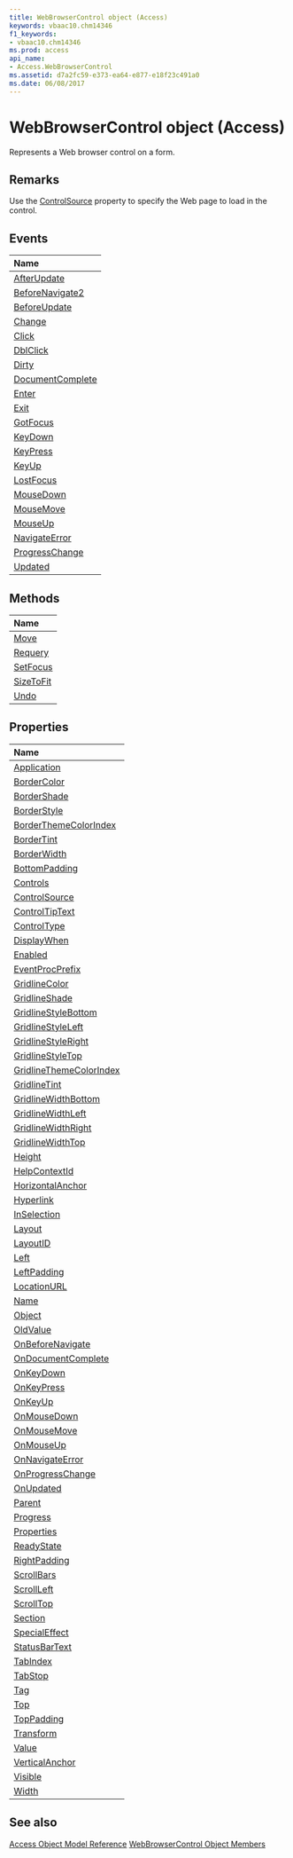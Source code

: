 ```yaml
---
title: WebBrowserControl object (Access)
keywords: vbaac10.chm14346
f1_keywords:
- vbaac10.chm14346
ms.prod: access
api_name:
- Access.WebBrowserControl
ms.assetid: d7a2fc59-e373-ea64-e877-e18f23c491a0
ms.date: 06/08/2017
---
```



# WebBrowserControl object (Access)

Represents a Web browser control on a form.


## Remarks

Use the [ControlSource](Access.WebBrowserControl.ControlSource.md) property to specify the Web page to load in the control.


## Events



|**Name**|
|:-----|
|[AfterUpdate](Access.WebBrowserControl.AfterUpdate.md)|
|[BeforeNavigate2](Access.WebBrowserControl.BeforeNavigate2.md)|
|[BeforeUpdate](Access.WebBrowserControl.BeforeUpdate.md)|
|[Change](Access.WebBrowserControl.Change.md)|
|[Click](Access.WebBrowserControl.Click.md)|
|[DblClick](Access.WebBrowserControl.DblClick.md)|
|[Dirty](Access.WebBrowserControl.Dirty.md)|
|[DocumentComplete](Access.WebBrowserControl.DocumentComplete.md)|
|[Enter](Access.WebBrowserControl.Enter.md)|
|[Exit](Access.WebBrowserControl.Exit.md)|
|[GotFocus](Access.WebBrowserControl.GotFocus.md)|
|[KeyDown](Access.WebBrowserControl.KeyDown.md)|
|[KeyPress](Access.WebBrowserControl.KeyPress.md)|
|[KeyUp](Access.WebBrowserControl.KeyUp.md)|
|[LostFocus](Access.WebBrowserControl.LostFocus.md)|
|[MouseDown](Access.WebBrowserControl.MouseDown.md)|
|[MouseMove](Access.WebBrowserControl.MouseMove.md)|
|[MouseUp](Access.WebBrowserControl.MouseUp.md)|
|[NavigateError](Access.WebBrowserControl.NavigateError.md)|
|[ProgressChange](Access.WebBrowserControl.ProgressChange.md)|
|[Updated](Access.WebBrowserControl.Updated.md)|

## Methods



|**Name**|
|:-----|
|[Move](Access.WebBrowserControl.Move.md)|
|[Requery](Access.WebBrowserControl.Requery.md)|
|[SetFocus](Access.WebBrowserControl.SetFocus.md)|
|[SizeToFit](Access.WebBrowserControl.SizeToFit.md)|
|[Undo](Access.WebBrowserControl.Undo.md)|

## Properties



|**Name**|
|:-----|
|[Application](Access.WebBrowserControl.Application.md)|
|[BorderColor](Access.WebBrowserControl.BorderColor.md)|
|[BorderShade](Access.WebBrowserControl.BorderShade.md)|
|[BorderStyle](Access.WebBrowserControl.BorderStyle.md)|
|[BorderThemeColorIndex](Access.WebBrowserControl.BorderThemeColorIndex.md)|
|[BorderTint](Access.WebBrowserControl.BorderTint.md)|
|[BorderWidth](Access.WebBrowserControl.BorderWidth.md)|
|[BottomPadding](Access.WebBrowserControl.BottomPadding.md)|
|[Controls](Access.WebBrowserControl.Controls.md)|
|[ControlSource](Access.WebBrowserControl.ControlSource.md)|
|[ControlTipText](Access.WebBrowserControl.ControlTipText.md)|
|[ControlType](Access.WebBrowserControl.ControlType.md)|
|[DisplayWhen](Access.WebBrowserControl.DisplayWhen.md)|
|[Enabled](Access.WebBrowserControl.Enabled.md)|
|[EventProcPrefix](Access.WebBrowserControl.EventProcPrefix.md)|
|[GridlineColor](Access.WebBrowserControl.GridlineColor.md)|
|[GridlineShade](Access.WebBrowserControl.GridlineShade.md)|
|[GridlineStyleBottom](Access.WebBrowserControl.GridlineStyleBottom.md)|
|[GridlineStyleLeft](Access.WebBrowserControl.GridlineStyleLeft.md)|
|[GridlineStyleRight](Access.WebBrowserControl.GridlineStyleRight.md)|
|[GridlineStyleTop](Access.WebBrowserControl.GridlineStyleTop.md)|
|[GridlineThemeColorIndex](Access.WebBrowserControl.GridlineThemeColorIndex.md)|
|[GridlineTint](Access.WebBrowserControl.GridlineTint.md)|
|[GridlineWidthBottom](Access.WebBrowserControl.GridlineWidthBottom.md)|
|[GridlineWidthLeft](Access.WebBrowserControl.GridlineWidthLeft.md)|
|[GridlineWidthRight](Access.WebBrowserControl.GridlineWidthRight.md)|
|[GridlineWidthTop](Access.WebBrowserControl.GridlineWidthTop.md)|
|[Height](Access.WebBrowserControl.Height.md)|
|[HelpContextId](Access.WebBrowserControl.HelpContextId.md)|
|[HorizontalAnchor](Access.WebBrowserControl.HorizontalAnchor.md)|
|[Hyperlink](Access.WebBrowserControl.Hyperlink.md)|
|[InSelection](Access.WebBrowserControl.InSelection.md)|
|[Layout](Access.WebBrowserControl.Layout.md)|
|[LayoutID](Access.WebBrowserControl.LayoutID.md)|
|[Left](Access.WebBrowserControl.Left.md)|
|[LeftPadding](Access.WebBrowserControl.LeftPadding.md)|
|[LocationURL](Access.WebBrowserControl.LocationURL.md)|
|[Name](Access.WebBrowserControl.Name.md)|
|[Object](Access.WebBrowserControl.Object.md)|
|[OldValue](Access.WebBrowserControl.OldValue.md)|
|[OnBeforeNavigate](Access.WebBrowserControl.OnBeforeNavigate.md)|
|[OnDocumentComplete](Access.WebBrowserControl.OnDocumentComplete.md)|
|[OnKeyDown](Access.WebBrowserControl.OnKeyDown.md)|
|[OnKeyPress](Access.WebBrowserControl.OnKeyPress.md)|
|[OnKeyUp](Access.WebBrowserControl.OnKeyUp.md)|
|[OnMouseDown](Access.WebBrowserControl.OnMouseDown.md)|
|[OnMouseMove](Access.WebBrowserControl.OnMouseMove.md)|
|[OnMouseUp](Access.WebBrowserControl.OnMouseUp.md)|
|[OnNavigateError](Access.WebBrowserControl.OnNavigateError.md)|
|[OnProgressChange](Access.WebBrowserControl.OnProgressChange.md)|
|[OnUpdated](Access.WebBrowserControl.OnUpdated.md)|
|[Parent](Access.WebBrowserControl.Parent.md)|
|[Progress](Access.WebBrowserControl.Progress.md)|
|[Properties](Access.WebBrowserControl.Properties.md)|
|[ReadyState](Access.WebBrowserControl.ReadyState.md)|
|[RightPadding](Access.WebBrowserControl.RightPadding.md)|
|[ScrollBars](Access.WebBrowserControl.ScrollBars.md)|
|[ScrollLeft](Access.WebBrowserControl.ScrollLeft.md)|
|[ScrollTop](Access.WebBrowserControl.ScrollTop.md)|
|[Section](Access.WebBrowserControl.Section.md)|
|[SpecialEffect](Access.WebBrowserControl.SpecialEffect.md)|
|[StatusBarText](Access.WebBrowserControl.StatusBarText.md)|
|[TabIndex](Access.WebBrowserControl.TabIndex.md)|
|[TabStop](Access.WebBrowserControl.TabStop.md)|
|[Tag](Access.WebBrowserControl.Tag.md)|
|[Top](Access.WebBrowserControl.Top.md)|
|[TopPadding](Access.WebBrowserControl.TopPadding.md)|
|[Transform](Access.WebBrowserControl.Transform.md)|
|[Value](Access.WebBrowserControl.Value.md)|
|[VerticalAnchor](Access.WebBrowserControl.VerticalAnchor.md)|
|[Visible](Access.WebBrowserControl.Visible.md)|
|[Width](Access.WebBrowserControl.Width.md)|

## See also


[Access Object Model Reference](overview/Access/object-model.md)
[WebBrowserControl Object Members](overview/Access.md)
